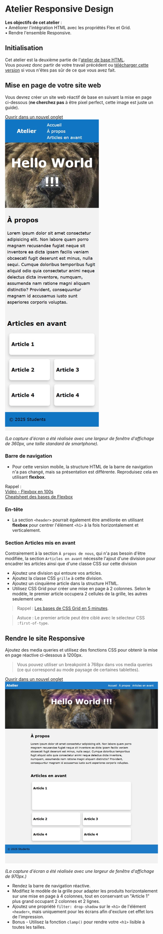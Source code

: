 # Atelier Responsive Design

**Les objectifs de cet atelier** :  
• Améliorer l'intégration HTML avec les propriétés Flex et Grid.  
• Rendre l'ensemble Responsive.

## Initialisation

Cet atelier est la deuxième partie de l'[atelier de base HTML](https://github.com/PPaillard/atelier-html-css-basics).  
Vous pouvez donc partir de votre travail précédent ou [télécharger cette version](https://github.com/PPaillard/atelier-html-css-responsive/archive/refs/heads/main.zip) si vous n'êtes pas sûr de ce que vous avez fait.

## Mise en page de votre site web

Vous devrez créer un site web réactif de base en suivant la mise en page ci-dessous (**ne cherchez pas** à être pixel perfect, cette image est juste un guide).

<a href="./mobile_layout.jpg" target="_blank">Ouvrir dans un nouvel onglet <i class="bi bi-box-arrow-up-right"></i></a>  
![Mise en page à reproduire](mobile_layout.jpg)

_(La capture d'écran a été réalisée avec une largeur de fenêtre d'affichage de 360px, une taille standard de smartphone)._

### Barre de navigation

- Pour cette version mobile, la structure HTML de la barre de navigation n'a pas changé, mais sa présentation est différente. Reproduisez cela en utilisant **flexbox**.

Rappel :  
[Vidéo - Flexbox en 100s](https://www.youtube.com/watch?v=K74l26pE4YA)  
[Cheatsheet des bases de Flexbox](https://jonitrythall.com/content/images/flexboxsheet.pdf)

### En-tête

- La section `<header>` pourrait également être améliorée en utilisant **flexbox** pour centrer l'élément `<h1>` à la fois horizontalement et verticalement.

### Section Articles mis en avant

Contrairement à la section `À propos de nous`, qui n'a pas besoin d'être modifiée, la section `Articles en avant` nécessite l'ajout d'une division pour encadrer les articles ainsi que d'une classe CSS sur cette division

- Ajoutez une division qui entoure vos articles.
- Ajoutez la classe CSS `grille` à cette division.
- Ajoutez un cinquième article dans la structure HTML.
- Utilisez CSS Grid pour créer une mise en page à 2 colonnes. Selon le modèle, le premier article occupera 2 cellules de la grille, les autres seulement une.

> Rappel : [Les bases de CSS Grid en 5 minutes](https://www.freecodecamp.org/news/learn-css-grid-in-5-minutes-f582e87b1228).

> Astuce : Le premier article peut être ciblé avec le sélecteur CSS `:first-of-type`.

## Rendre le site Responsive

Ajoutez des media queries et utilisez des fonctions CSS pour obtenir la mise en page réactive ci-dessous à 1200px.

> Vous pouvez utiliser un breakpoint à 768px dans vos media queries (ce qui correspond au mode paysage de certaines tablettes).

<a href="./desktop_layout.jpg" target="_blank">Ouvrir dans un nouvel onglet <i class="bi bi-box-arrow-up-right"></i></a>  
![Mise en page à reproduire](desktop_layout.jpg)

_(La capture d'écran a été réalisée avec une largeur de fenêtre d'affichage de 970px.)_

- Rendez la barre de navigation réactive.
- Modifiez le modèle de la grille pour adapter les produits horizontalement sur une mise en page à 4 colonnes, tout en conservant un "Article 1" plus grand occupant 2 colonnes et 2 lignes.
- Ajoutez une propriété `filter: drop-shadow` sur le `<h1>` de l'élément `<header>`, mais uniquement pour les écrans afin d'exclure cet effet lors de l'impression.
- Bonus - Utilisez la fonction `clamp()` pour rendre votre `<h1>` lisible à toutes les tailles.
